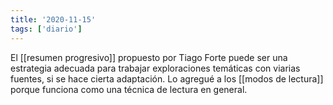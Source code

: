 ```yaml
---
title: '2020-11-15'
tags: ['diario']
---
```


El [[resumen progresivo]] propuesto por Tiago Forte puede ser una estrategia adecuada para trabajar exploraciones temáticas con viarias fuentes, si se hace cierta adaptación. Lo agregué a los [[modos de lectura]] porque funciona como una técnica de lectura en general.
